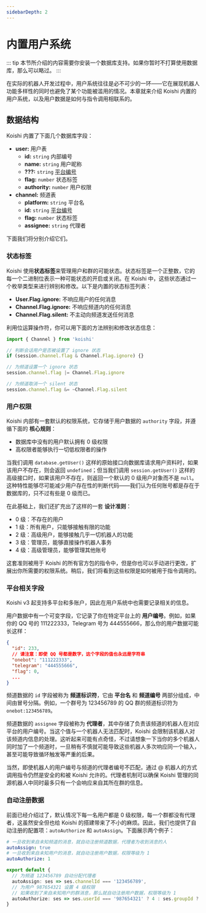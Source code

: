 ```yaml
---
sidebarDepth: 2
---
```


# 内置用户系统

::: tip
本节所介绍的内容需要你安装一个数据库支持。如果你暂时不打算使用数据库，那么可以略过。
:::

在实际的机器人开发过程中，用户系统往往是必不可少的一环——它在展现机器人功能多样性的同时也避免了某个功能被滥用的情况。本章就来介绍 Koishi 内置的用户系统，以及用户数据是如何与指令调用相联系的。

## 数据结构

Koishi 内置了下面几个数据库字段：

- **user:** 用户表
  - **id:** `string` 内部编号
  - **name:** `string` 用户昵称
  - **???:** `string` [平台编号](#平台相关字段)
  - **flag:** `number` 状态标签
  - **authority:** `number` 用户权限
- **channel:** 频道表
  - **platform:** `string` 平台名
  - **id:** `string` [平台编号](#平台相关字段)
  - **flag:** `number` 状态标签
  - **assignee:** `string` 代理者

下面我们将分别介绍它们。

### 状态标签

Koishi 使用**状态标签**来管理用户和群的可能状态。状态标签是一个正整数，它的每一个二进制位表示一种可能状态的开启或关闭。在 Koishi 中，这些状态通过一个枚举类型来进行辨别和修改。以下是内置的状态标签列表：

- **User.Flag.ignore:** 不响应用户的任何消息
- **Channel.Flag.ignore:** 不响应频道内的任何消息
- **Channel.Flag.silent:** 不主动向频道发送任何消息

利用位运算操作符，你可以用下面的方法辨别和修改状态信息：

```ts
import { Channel } from 'koishi'

// 判断会话用户是否被设置了 ignore 状态
if (session.channel.flag & Channel.Flag.ignore) {}

// 为频道设置一个 ignore 状态
session.channel.flag |= Channel.Flag.ignore

// 为频道取消一个 silent 状态
session.channel.flag &= ~Channel.Flag.silent
```

### 用户权限

Koishi 内部有一套默认的权限系统，它存储于用户数据的 `authority` 字段，并遵循下面的 **核心规则**：

- 数据库中没有的用户默认拥有 0 级权限
- 高权限者能够执行一切低权限者的操作

当我们调用 `database.getUser()` 这样的原始接口向数据库请求用户资料时，如果该用户不存在，则会返回 `undefined`；但当我们调用 `session.getUser()` 这样的高级接口时，如果该用户不存在，则返回一个默认的 0 级用户对象而不是 `null`。这种特性能够尽可能减少用户存在性的判断代码——我们认为任何账号都是存在于数据库的，只不过有些是 0 级而已。

在此基础上，我们还扩充出了这样的一套 **设计准则**：

- 0 级：不存在的用户
- 1 级：所有用户，只能够接触有限的功能
- 2 级：高级用户，能够接触几乎一切机器人的功能
- 3 级：管理员，能够直接操作机器人事务
- 4 级：高级管理员，能够管理其他账号

这套准则被用于 Koishi 的所有官方包的指令中，但是你也可以手动进行更改，扩展出你所需要的权限系统。稍后，我们将看到这些权限是如何被用于指令调用的。

### 平台相关字段

Koishi v3 起支持多平台和多账户，因此在用户系统中也需要记录相关的信息。

用户数据中有一个可变字段，它记录了你在特定平台上的 **用户编号**。例如，如果你的 QQ 号的 111222333，Telegram 号为 444555666，那么你的用户数据可能长这样：

```json
{
  "id": 233,
  // 请注意：即使 QQ 号都是数字，这个字段的值也永远是字符串
  "onebot": "111222333",
  "telegram": "444555666",
  "flag": 0,
  ...
}
```

频道数据的 `id` 字段被称为 **频道标识符**，它由 **平台名** 和 **频道编号** 两部分组成，中间由冒号分隔。例如，一个群号为 123456789 的 QQ 群的频道标识符为 `onebot:123456789`。

频道数据的 `assignee` 字段被称为 **代理者**，其中存储了负责该频道的机器人在对应平台的用户编号。当这个值与一个机器人无法匹配时，Koishi 会限制该机器人对该频道内信息的处理。这听起来可能有点奇怪，不过请想象一下当你的多个机器人同时加了一个频道时，一旦稍有不慎就可能导致这些机器人多次响应同一个输入，甚至可能导致循环触发等严重的后果。

当然，即使机器人的用户编号与频道的代理者编号不匹配，通过 @ 机器人的方式调用指令仍然是安全的和被 Koishi 允许的。代理者机制可以确保 Koishi 管理的同源机器人中同时最多只有一个会响应来自其所在群的信息。

### 自动注册数据

前面已经介绍过了，默认情况下每一名用户都是 0 级权限，每一个群都没有代理者，这虽然安全但也给 Koishi 的搭建带来了不小的麻烦。因此，我们也提供了自动注册的配置项：`autoAuthorize` 和 `autoAssign`。下面展示两个例子：

```yaml title=koishi.yml
# 一旦收到来自未知频道的消息，就自动注册频道数据，代理者为收到消息的人
autoAssign: true
# 一旦收到来自未知用户的消息，就自动注册用户数据，权限等级为 1
autoAuthorize: 1
```

```ts title=koishi.ts
export default {
  // 为频道 123456789 自动分配代理者
  autoAssign: ses => ses.channelId === '123456789',
  // 为用户 987654321 设置 4 级权限
  // 如果收到了来自未知用户的群消息，那么就自动注册用户数据，权限等级为 1
  autoAuthorize: ses => ses.userId === '987654321' ? 4 : ses.groupId ? 1 : 0,
}
```
